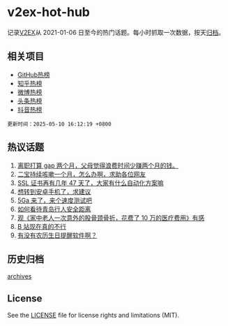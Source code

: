# v2ex-hot-hub

 记录[V2EX](https://www.v2ex.com/)从 2021-01-06 日至今的热门话题。每小时抓取一次数据，按天[归档](archives)。
 
 ## 相关项目

- [GitHub热榜](https://github.com/lonnyzhang423/github-hot-hub)
- [知乎热榜](https://github.com/lonnyzhang423/zhihu-hot-hub)
- [微博热榜](https://github.com/lonnyzhang423/weibo-hot-hub)
- [头条热榜](https://github.com/lonnyzhang423/toutiao-hot-hub)
- [抖音热榜](https://github.com/lonnyzhang423/douyin-hot-hub)


 `更新时间：2025-05-10 16:12:19 +0800`

## 热议话题

1. [离职打算 gap 两个月，父母觉得浪费时间少赚两个月的钱。](https://www.v2ex.com/t/1130723)
1. [二宝持续咳嗽一个月，怎么办啊，求助各位网友](https://www.v2ex.com/t/1130809)
1. [SSL 证书再有几年 47 天了，大家有什么自动化方案嘛](https://www.v2ex.com/t/1130748)
1. [想转到安卓手机了，求建议](https://www.v2ex.com/t/1130815)
1. [5Ga 来了，来个速度测试吧](https://www.v2ex.com/t/1130733)
1. [如何看待青岛行人安全距离](https://www.v2ex.com/t/1130812)
1. [观《家中老人一次意外的股骨颈骨折，花费了 10 万的医疗费用》有感](https://www.v2ex.com/t/1130739)
1. [B 站现在真的不行](https://www.v2ex.com/t/1130732)
1. [有没有农历生日提醒软件啊？](https://www.v2ex.com/t/1130778)

## 历史归档

[archives](archives)

## License

See the [LICENSE](LICENSE) file for license rights and limitations (MIT).
